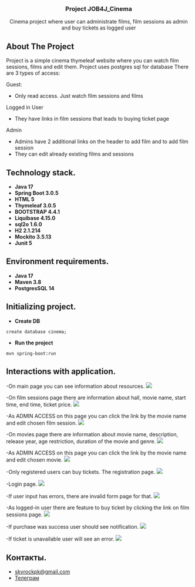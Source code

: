 
<h3 align="center">Project JOB4J_Cinema</h3>

  <p align="center">
    Cinema project where user can administrate films, film sessions as admin and buy tickets as logged user

  </p>



<!-- ABOUT THE PROJECT -->
## About The Project


Project is a simple cinema thymeleaf website where you can watch film sessions, films and edit them. Project uses postgres sql for database
There are 3 types of access:

Guest:
* Only read access. Just watch film sessions and films

Logged in User
* They have links in film sessions that leads to buying ticket page

Admin
* Admins have 2 additional links on the header to add film and to add film session
* They can edit already existing films and sessions

## Technology stack.

- **Java 17**
- **Spring Boot 3.0.5**
- **HTML 5**
- **Thymeleaf 3.0.5**
- **BOOTSTRAP 4.4.1**
- **Liquibase 4.15.0**
- **sql2o 1.6.0**
- **H2 2.1.214**
- **Mockito 3.5.13**
- **Junit 5**

## Environment requirements.

- **Java 17**
- **Maven 3.8**
- **PostgresSQL 14**
## Initializing project.

- **Create DB**

``` shell 
create database cinema;
```

- **Run the project**

``` shell 
mvn spring-boot:run
```

## Interactions with application.

-On main page you can see information about resources.
![](images/1.png)

-On film sessions page there are information about hall, movie name, start time, end time, ticket price.
![](images/2.png)

-As ADMIN ACCESS on this page you can click the link by the movie name and edit chosen film session.
![](images/3.png)

-On movies page there are information about movie name, description, release year, age restriction, duration of the movie and genre.
![](images/4.png)

-As ADMIN ACCESS on this page you can click the link by the movie name and edit chosen movie.
![](images/5.png)

-Only registered users can buy tickets. The registration page.
![](images/6.png)

-Login page.
![](images/7.png)

-If user input has errors, there are invalid form page for that.
![](images/8.png)

-As logged-in user there are feature to buy ticket by clicking the link on film sessions page.
![](images/9.png)

-If purchase was success user should see notification.
![](images/10.png)

-If ticket is unavailable user will see an error.
![](images/11.png)

## Контакты.
- skyrockpk@gmail.com
- <a href="https://t.me/julus_skyrock" target="_blank">Телеграм</a></h1>

